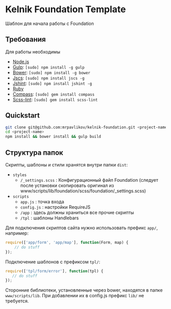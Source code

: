 # Kelnik Foundation Template

Шаблон для начала работы с Foundation

## Требования

Для работы необходимы

* [Node.js](http://nodejs.org)
* [Gulp](http://gulpjs.com/): `[sudo] npm install -g gulp`
* [Bower](http://bower.io): `[sudo] npm install -g bower`
* [Jscs](https://github.com/mdevils/node-jscs): `[sudo] npm install jscs -g`
* [Jshint](https://github.com/jshint/jshint/): `[sudo] npm install jshint -g`
* [Ruby](https://www.ruby-lang.org/ru/downloads/)
* [Compass](http://compass-style.org/): `[sudo] gem install compass`
* [Scss-lint](https://github.com/causes/scss-lint): `[sudo] gem install scss-lint`

## Quickstart

```bash
git clone git@github.com:mrpavlikov/kelnik-foundation.git <project-name>
cd <project-name>
npm install && bower install && gulp build
```

## Структура папок

Скрипты, шаблоны и стили хранятся внутри папки `dist`:

* `styles`
    * `/_settings.scss` : Конфигурационный файл Foundation
    (следует после установки скопировать оригинал из www/scripts/lib/foundation/scss/foundation/_settings.scss)
* `scripts`
    * `app.js` : точка входа
    * `config.js` : настройки RequireJS
    * `/app` : здесь должны храниться все прочие скрипты
    * `/tpl` : шаблоны Handlebars

Для подключения скриптов сайта нужно использовать префикс `app/`, например:

```js
require(['app/form', 'app/map'], function(Form, map) {
    // do stuff
});
```

Подключение шаблонов с префиксом `tpl/`:

```js
require(['tpl/form/error'], function(tpl) {
   // do stuff
});
```

Сторонние библиотеки, установленные через bower, находятся в папке
`www/scripts/lib`. При добавлении их в config.js префикс `lib/` не требуется.
